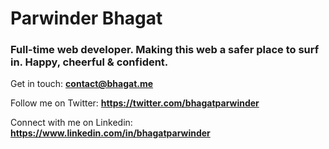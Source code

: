 # Parwinder Bhagat
### Full-time web developer. Making this web a safer place to surf in. Happy, cheerful & confident.
Get in touch: **contact@bhagat.me**

Follow me on Twitter: **https://twitter.com/bhagatparwinder**

Connect with me on Linkedin: **https://www.linkedin.com/in/bhagatparwinder**
